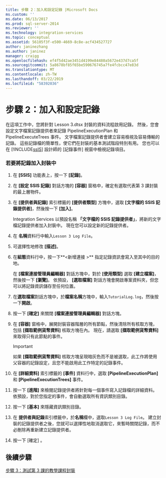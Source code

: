 ```yaml
---
title: 步驟 2：加入和設定記錄 |Microsoft Docs
ms.custom: ''
ms.date: 06/13/2017
ms.prod: sql-server-2014
ms.reviewer: ''
ms.technology: integration-services
ms.topic: conceptual
ms.assetid: 56105f3f-e500-4669-8c8e-acf434527727
author: janinezhang
ms.author: janinez
manager: craigg
ms.openlocfilehash: ef4f5d42ae3451d4199e84480a5672e437d7ca5f
ms.sourcegitcommit: 5a8678bf85f65be590676745a7fe4fcbcc47e83d
ms.translationtype: MT
ms.contentlocale: zh-TW
ms.lasthandoff: 03/22/2019
ms.locfileid: "58392036"
---
```

# <a name="step-2-adding-and-configuring-logging"></a>步驟 2：加入和設定記錄
  在這項工作中，您將針對 Lesson 3.dtsx 封裝的資料流程啟用記錄。 然後，您會設定文字檔案記錄提供者來記錄 PipelineExecutionPlan 和 PipelineExecuteTrees 事件。 文字檔案記錄提供者會建立容易檢視及容易傳輸的記錄。 這些記錄檔的簡單性，使它們在封裝的基本測試階段特別有用。 您也可以在 [!INCLUDE[ssIS](../includes/ssis-md.md)] 設計師的 [記錄事件] 視窗中檢視記錄項目。  
  
### <a name="to-add-logging-to-the-package"></a>若要將記錄加入封裝中  
  
1.  在 **[SSIS]** 功能表上，按一下 **[記錄]**。  
  
2.  在 **[設定 SSIS 記錄]** 對話方塊的 **[容器]** 窗格中，確定有選取代表第 3 課封裝的最上層物件。  
  
3.  在 **[提供者與記錄]** 索引標籤的 **[提供者類型]** 方塊中，選取 **[文字檔的 SSIS 記錄提供者]**，然後按一下 **[加入]**。  
  
     Integration Services 以預設名稱 **「文字檔的 SSIS 記錄提供者」**，將新的文字檔記錄提供者加入封裝中。 現在您可以設定新的記錄提供者。  
  
4.  在 **名稱**資料行中輸入`Lesson 3 Log File`。  
  
5.  可選擇性地修改 **[描述]**。  
  
6.  在**組態**資料行中，按一下**\<新增連接 >** 指定記錄資訊會寫入至其中的目的地。  
  
     在 **[檔案連接管理員編輯器]** 對話方塊中，對於 **[使用類型]** 選取 **[建立檔案]**，然後按一下 **[瀏覽]**。 依預設， **[選取檔案]** 對話方塊會開啟專案資料夾，但您可以將記錄資訊儲存至任何位置。  
  
7.  在**選取檔案**對話方塊中，於**檔案名稱**方塊中，輸入`TutorialLog.log`，然後按一下**開啟**。  
  
8.  按一下 **[確定]** 來關閉 **[檔案連接管理員編輯器]** 對話方塊。  
  
9. 在 **[容器]** 窗格中，展開封裝容器階層的所有節點，然後清除所有核取方塊，包括 **[擷取範例貨幣資料]** 核取方塊在內。 現在，請選取 **[擷取範例貨幣資料]** 來取得只有此節點的事件。  
  
    > [!IMPORTANT]  
    >  如果 **[擷取範例貨幣資料]** 核取方塊呈現暗灰色而不是被選取，此工作將使用父容器的記錄設定，且您不能啟用此工作特定的記錄事件。  
  
10. 在 **[詳細資料]** 索引標籤的 **[事件]** 資料行中，選取 **[PipelineExecutionPlan]** 和 **[PipelineExecutionTrees]** 事件。  
  
11. 按一下 **[進階]** 來檢閱記錄提供者將針對每一個事件寫入記錄檔的詳細資料。 依預設，對於您指定的事件，會自動選取所有資訊類別目錄。  
  
12. 按一下 **[基本]** 來隱藏資訊類別目錄。  
  
13. 在 **提供者與記錄**索引標籤中，於**名稱**欄中，選取`Lesson 3 Log File`。 建立封裝的記錄提供者之後，您就可以選擇性地取消選取它，來暫時關閉記錄，而不必刪除再重新建立記錄提供者。  
  
14. 按一下 [確定] 。  
  
## <a name="next-steps"></a>後續步驟  
 [步驟 3：測試第 3 課的教學課程封裝](../integration-services/lesson-3-3-testing-the-lesson-3-tutorial-package.md)  
  
  

